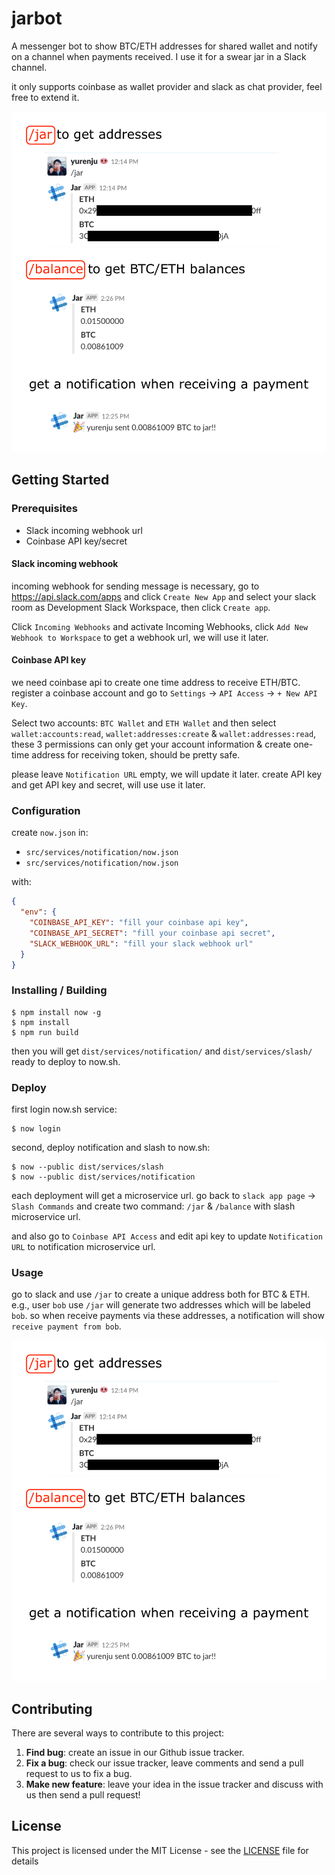 # jarbot

A messenger bot to show BTC/ETH addresses for shared wallet and notify on a channel when payments received. I use it for a swear jar in a Slack channel.

it only supports coinbase as wallet provider and slack as chat provider, feel free to extend it.

![jarbot features](/assets/features.png)


## Getting Started

### Prerequisites

* Slack incoming webhook url
* Coinbase API key/secret

#### Slack incoming webhook

incoming webhook for sending message is necessary, go to https://api.slack.com/apps and click `Create New App` and select your slack room as Development Slack Workspace, then click `Create app`.

Click `Incoming Webhooks` and activate Incoming Webhooks, click `Add New Webhook to Workspace` to get a webhook url, we will use it later.

#### Coinbase API key

we need coinbase api to create one time address to receive ETH/BTC. register a coinbase account and go to `Settings` -> `API Access` -> `+ New API Key`.

Select two accounts: `BTC Wallet` and `ETH Wallet` and then select `wallet:accounts:read`, `wallet:addresses:create` & `wallet:addresses:read`, these 3 permissions can only get your account information & create one-time address for receiving token, should be pretty safe.

please leave `Notification URL` empty, we will update it later. create API key and get API key and secret, will use use it later.

### Configuration

create `now.json` in:
* `src/services/notification/now.json`
* `src/services/notification/now.json`

with:

```json
{
  "env": {
    "COINBASE_API_KEY": "fill your coinbase api key",
    "COINBASE_API_SECRET": "fill your coinbase api secret",
    "SLACK_WEBHOOK_URL": "fill your slack webhook url"
  }
}
```

### Installing / Building

```shell
$ npm install now -g
$ npm install
$ npm run build
```

then you will get `dist/services/notification/` and `dist/services/slash/` ready to deploy to now.sh.

### Deploy

first login now.sh service:

```shell
$ now login
```

second, deploy notification and slash to now.sh:

```shell
$ now --public dist/services/slash
$ now --public dist/services/notification
```

each deployment will get a microservice url. go back to `slack app page` -> `Slash Commands` and create two command: `/jar` & `/balance` with slash microservice url.

and also go to `Coinbase API Access` and edit api key to update `Notification URL` to notification microservice url.

### Usage

go to slack and use `/jar` to create a unique address both for BTC & ETH. e.g., user `bob` use `/jar` will generate two addresses which will be labeled `bob`. so when receive payments via these addresses, a notification will show `receive payment from bob`.

![jarbot features](/assets/features.png)

## Contributing

There are several ways to contribute to this project:

1. **Find bug**: create an issue in our Github issue tracker.
2. **Fix a bug**: check our issue tracker, leave comments and send a pull request to us to fix a bug.
3. **Make new feature**: leave your idea in the issue tracker and discuss with us then send a pull request!

## License

This project is licensed under the MIT License - see the [LICENSE](LICENSE) file for details
